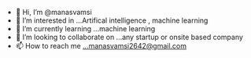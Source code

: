 - 👋 Hi, I’m @manasvamsi
- 👀 I’m interested in ...Artifical intelligence , machine learning
- 🌱 I’m currently learning ...machine learning
- 💞️ I’m looking to collaborate on ...any startup or onsite based company
- 📫 How to reach me ...manasvamsi2642@gmail.com

<!---
manasvamsi/manasvamsi is a ✨ special ✨ repository because its `README.md` (this file) appears on your GitHub profile.
You can click the Preview link to take a look at your changes.
--->
